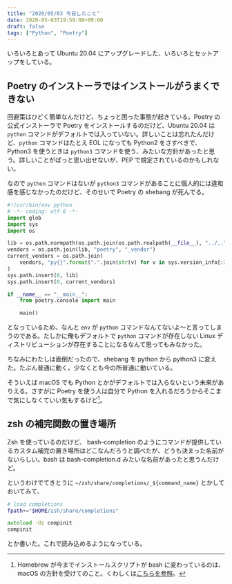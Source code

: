 ```yaml
---
title: "2020/05/03 今日したこと"
date: 2020-05-03T19:59:00+09:00
draft: false
tags: ["Python", "Poetry"]
---
```


いろいろとあって Ubuntu 20.04 にアップグレードした、いろいろとセットアップをしている。

## Poetry のインストーラではインストールがうまくできない

回避策はひどく簡単なんだけど、ちょっと困った事態が起きている。Poetry の公式インストーラで Poetry をインストールするのだけど、Ubuntu 20.04 は `python` コマンドがデフォルトでは入っていない。詳しいことは忘れたんだけど、`python` コマンドはたとえ EOL になっても Python2 をさすべきで、Python3 を使うときは `python3` コマンドを使う、みたいな方針があったと思う。詳しいことがぱっと思い出せないが、PEP で規定されているのかもしれない。

なので `python` コマンドはないが `python3` コマンドがあることに個人的には違和感を感じなかったのだけど、そのせいで Poetry の shebang が死んでる。

```python
#!/usr/bin/env python
# -*- coding: utf-8 -*-
import glob
import sys
import os

lib = os.path.normpath(os.path.join(os.path.realpath(__file__), "../..", "lib"))
vendors = os.path.join(lib, "poetry", "_vendor")
current_vendors = os.path.join(
    vendors, "py{}".format(".".join(str(v) for v in sys.version_info[:2]))
)
sys.path.insert(0, lib)
sys.path.insert(0, current_vendors)

if __name__ == "__main__":
    from poetry.console import main

    main()
```

となっているため、なんと `env` が `python` コマンドなんてないよ〜と言ってしまうのである。たしかに俺もデフォルトで `python` コマンドが存在しない Linux ディストリビューションが存在することになるなんて思ってもみなかった。

ちなみにわたしは面倒だったので、shebang を python から python3 に変えた。たぶん普通に動く。少なくとも今の所普通に動いている。

そういえば macOS でも Python とかがデフォルトでは入らないという未来がありえる。さすがに Poetry を使う人は自分で Python を入れるだろうからそこまで気にしなくていい気もするけど[^1]。

[^1]: Homebrew が今までインストールスクリプトが bash に変わっているのは、macOS の方針を受けてのこと。くわしくは[こちらを参照](https://itchyny.hatenablog.com/entry/2020/03/03/100000)。

## zsh の補完関数の置き場所

Zsh を使っているのだけど、 bash-completion のようにコマンドが提供しているカスタム補完の置き場所はどこなんだろうと調べたが、どうも決まった名前がないらしい。bash は bash-completion.d みたいな名前があったと思うんだけど。

というわけでてきとうに `~/zsh/share/completions/_${command_name}` とかしておいてみて、

```zsh
# load completions
fpath+="$HOME/zsh/share/completions"

autoload -Uz compinit
compinit
```

とか書いた。これで読み込めるようになっている。
